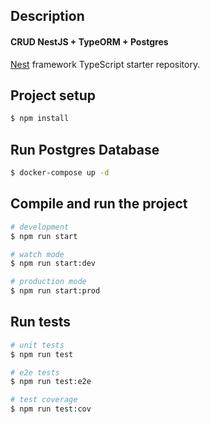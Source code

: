 ## Description

#### CRUD NestJS + TypeORM + Postgres

[Nest](https://github.com/nestjs/nest) framework TypeScript starter repository.

## Project setup

```bash
$ npm install
```

## Run Postgres Database
```bash
$ docker-compose up -d
```

## Compile and run the project

```bash
# development
$ npm run start

# watch mode
$ npm run start:dev

# production mode
$ npm run start:prod
```

## Run tests

```bash
# unit tests
$ npm run test

# e2e tests
$ npm run test:e2e

# test coverage
$ npm run test:cov
```
